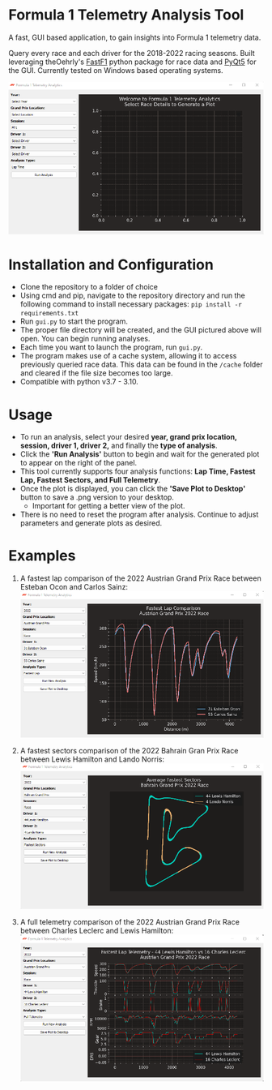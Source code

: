 # Formula 1 Telemetry Analysis Tool
A fast, GUI based application, to gain insights into Formula 1 telemetry data.

Query every race and each driver for the 2018-2022 racing seasons. Built leveraging theOehrly's [FastF1](https://github.com/theOehrly/Fast-F1) python package for race data and [PyQt5](https://pypi.org/project/PyQt5/) for the GUI. Currently tested on Windows based operating systems.

![](/mkdwn/main_screen.png)
# Installation and Configuration
- Clone the repository to a folder of choice
- Using cmd and pip, navigate to the repository directory and run the following command to install necessary packages: `pip install -r requirements.txt`
- Run `gui.py` to start the program.
- The proper file directory will be created, and the GUI pictured above will open. You can begin running analyses.
- Each time you want to launch the program, run `gui.py`.
- The program makes use of a cache system, allowing it to access previously queried race data. This data can be found in the `/cache` folder and cleared if the file size becomes too large. 
- Compatible with python v3.7 - 3.10.

# Usage
- To run an analysis, select your desired **year, grand prix location, session, driver 1, driver 2,** and finally the **type of analysis**.
- Click the **'Run Analysis'** button to begin and wait for the generated plot to appear on the right of the panel.
- This tool currently supports four analysis functions: **Lap Time, Fastest Lap, Fastest Sectors, and Full Telemetry**.
- Once the plot is displayed, you can click the **'Save Plot to Desktop'** button to save a .png version to your desktop.
    - Important for getting a better view of the plot.
- There is no need to reset the program after analysis. Continue to adjust parameters and generate plots as desired.

# Examples
1) A fastest lap comparison of the 2022 Austrian Grand Prix Race between Esteban Ocon and Carlos Sainz:
![](/mkdwn/fastestlap.png)

2) A fastest sectors comparison of the 2022 Bahrain Gran Prix Race between Lewis Hamilton and Lando Norris:
![](/mkdwn/sectors3.png)

3) A full telemetry comparison of the 2022 Austrian Grand Prix Race between Charles Leclerc and Lewis Hamilton:
![](/mkdwn/fulltelem.png)
